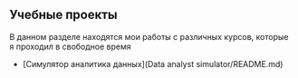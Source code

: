 ## Учебные проекты

В данном разделе находятся мои работы с различных курсов, которые я проходил в свободное время

- [Симулятор аналитика данных](Data analyst simulator/README.md)